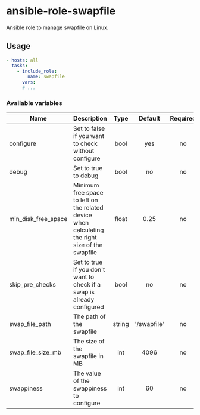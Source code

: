 # ansible-role-swapfile

Ansible role to manage swapfile on Linux.

## Usage

```yaml
- hosts: all
  tasks:
    - include_role:
        name: swapfile
      vars:
      # ...
```
  
### Available variables

| Name | Description | Type | Default | Required |
|------|-------------|:----:|:-----:|:-----:|
| configure| Set to false if you want to check without configure | bool | yes | no |
| debug | Set to true to debug | bool | no | no |
| min\_disk\_free\_space | Minimum free space to left on the related device when calculating the right size of the swapfile | float | 0.25 | no |
| skip\_pre\_checks | Set to true if you don't want to check if a swap is already configured | bool | no | no |
| swap\_file\_path | The path of the swapfile | string | '/swapfile' | no |
| swap\_file\_size\_mb | The size of the swapfile in MB | int | 4096 | no |
| swappiness | The value of the swappiness to configure | int | 60 | no |
